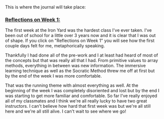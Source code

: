 This is where the journal will take place:

### [Reflections on Week 1:](https://twitter.com/UFCONFOX/status/640332064651251712)

The first week at the Iron Yard was the hardest class I've ever taken. I've been out of school for a little over 3 years now and it is clear that I was out of shape. If you click on "Reflections on Week 1" you will see how the first couple days felt for me, metaphorically speaking. 

Thankfully I had done all of the pre-work and I at least had heard of most of the concepts but that was really all that I had. From primitive values to array methods, everything in between was new information. The immersive learning technique as well as the Socratic Method threw me off at first but by the end of the week I was more comfortable.

That was the running theme with almost everything as well. At the beginning of the week I was completely disoriented and lost but by the end I was starting to get more familiar and comfortable. So far I've really enjoyed all of my classmates and I think we're all really lucky to have two great instructors. I can't believe how hard that first week was but we're all still here and we're all still alive. I can't wait to see where we go!
